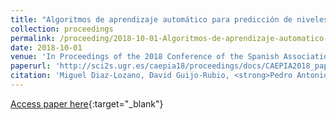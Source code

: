```yaml
---
title: "Algoritmos de aprendizaje automático para predicción de niveles de niebla usando ventanas estáticas y dinámicas"
collection: proceedings
permalink: /proceeding/2018-10-01-Algoritmos-de-aprendizaje-automatico-para-prediccion-de-niveles-de-niebla-usando-ventanas-estaticas-
date: 2018-10-01
venue: 'In Proceedings of the 2018 Conference of the Spanish Association for Artificial Intelligence (CAEPIA2018)'
paperurl: 'http://sci2s.ugr.es/caepia18/proceedings/docs/CAEPIA2018_paper_122.pdf'
citation: 'Miguel Diaz-Lozano, David Guijo-Rubio, <strong>Pedro Antonio Gutiérrez</strong>, Carlos Casanova-Mateo, Sancho Salcedo-Sanz, César Hervás-Martínez, &quot;Algoritmos de aprendizaje automático para predicción de niveles de niebla usando ventanas estáticas y dinámicas.&quot; In Proceedings of the 2018 Conference of the Spanish Association for Artificial Intelligence (CAEPIA2018), 2018, Granada (Spain), pp.833-838.'
---
```

[Access paper here](http://sci2s.ugr.es/caepia18/proceedings/docs/CAEPIA2018_paper_122.pdf){:target="_blank"}

